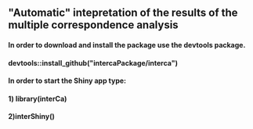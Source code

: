## **"Automatic" intepretation of the results of the multiple correspondence analysis**

#### In order to download and install the package use the devtools package.

#### devtools::install_github("intercaPackage/interca")

#### In order to start the Shiny app type:

#### 1) library(interCa)

#### 2)interShiny()
